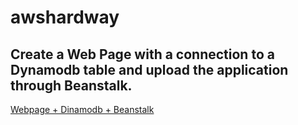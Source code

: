 # awshardway

## Create a Web Page with a connection to a Dynamodb table and upload the application through Beanstalk.

 [Webpage + Dinamodb + Beanstalk ](https://github.com/anmartsan/awshardway/tree/master/webdinamodb)

